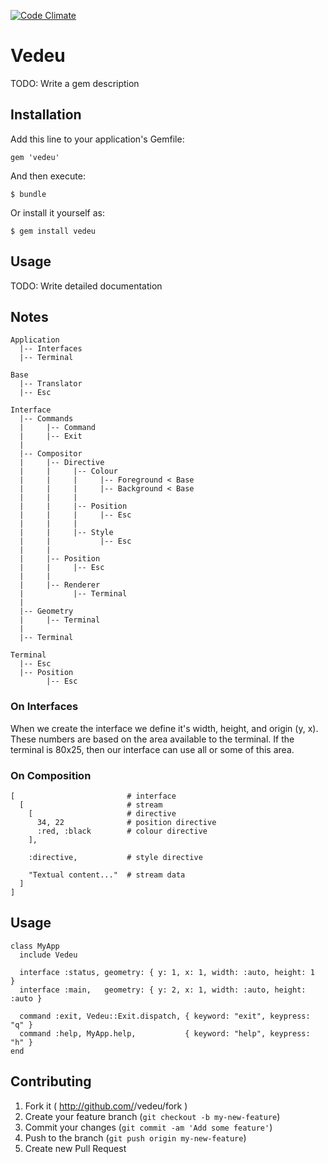 [![Code Climate](https://codeclimate.com/github/gavinlaking/vedeu.png)](https://codeclimate.com/github/gavinlaking/vedeu)

# Vedeu

TODO: Write a gem description

## Installation

Add this line to your application's Gemfile:

    gem 'vedeu'

And then execute:

    $ bundle

Or install it yourself as:

    $ gem install vedeu

## Usage

TODO: Write detailed documentation

## Notes

    Application
      |-- Interfaces
      |-- Terminal

    Base
      |-- Translator
      |-- Esc

    Interface
      |-- Commands
      |     |-- Command
      |     |-- Exit
      |
      |-- Compositor
      |     |-- Directive
      |     |     |-- Colour
      |     |     |     |-- Foreground < Base
      |     |     |     |-- Background < Base
      |     |     |
      |     |     |-- Position
      |     |     |     |-- Esc
      |     |     |
      |     |     |-- Style
      |     |           |-- Esc
      |     |
      |     |-- Position
      |     |     |-- Esc
      |     |
      |     |-- Renderer
      |           |-- Terminal
      |
      |-- Geometry
      |     |-- Terminal
      |
      |-- Terminal

    Terminal
      |-- Esc
      |-- Position
            |-- Esc

### On Interfaces

When we create the interface we define it's width, height, and origin (y, x).
These numbers are based on the area available to the terminal. If the terminal is 80x25, then our interface can use all or some of this area.

### On Composition

    [                         # interface
      [                       # stream
        [                     # directive
          34, 22              # position directive
          :red, :black        # colour directive
        ],

        :directive,           # style directive

        "Textual content..."  # stream data
      ]
    ]

## Usage

    class MyApp
      include Vedeu

      interface :status, geometry: { y: 1, x: 1, width: :auto, height: 1     }
      interface :main,   geometry: { y: 2, x: 1, width: :auto, height: :auto }

      command :exit, Vedeu::Exit.dispatch, { keyword: "exit", keypress: "q" }
      command :help, MyApp.help,           { keyword: "help", keypress: "h" }
    end

## Contributing

1. Fork it ( http://github.com/<my-github-username>/vedeu/fork )
2. Create your feature branch (`git checkout -b my-new-feature`)
3. Commit your changes (`git commit -am 'Add some feature'`)
4. Push to the branch (`git push origin my-new-feature`)
5. Create new Pull Request
